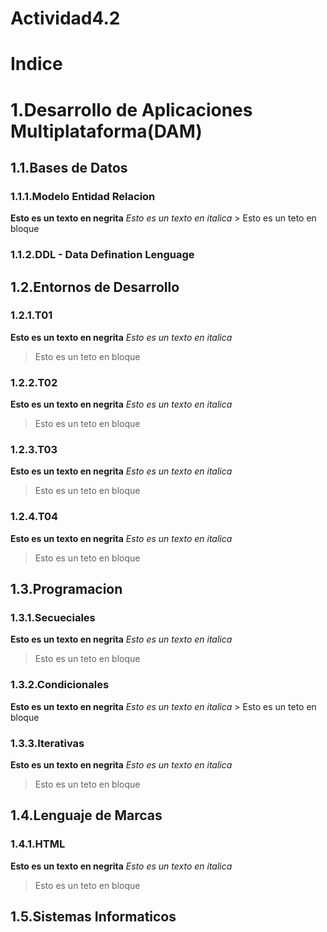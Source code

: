 # Actividad4.2
# Indice

# 1.Desarrollo de Aplicaciones Multiplataforma(DAM)
## 1.1.Bases de Datos
  ### 1.1.1.Modelo Entidad Relacion
   **Esto es un texto en negrita**
   *Esto es un texto en italica* > Esto es un teto en bloque
  ### 1.1.2.DDL - Data Defination Lenguage
   ## 1.2.Entornos de Desarrollo
   ### 1.2.1.T01
   **Esto es un texto en negrita**
   *Esto es un texto en italica*
   > Esto es un teto en bloque
   ### 1.2.2.T02
   **Esto es un texto en negrita**
   *Esto es un texto en italica*
  > Esto es un teto en bloque   
   ### 1.2.3.T03
   **Esto es un texto en negrita**
   *Esto es un texto en italica*
   > Esto es un teto en bloque
   ### 1.2.4.T04
   **Esto es un texto en negrita**
   *Esto es un texto en italica*
   > Esto es un teto en bloque
## 1.3.Programacion
  ### 1.3.1.Secueciales
  **Esto es un texto en negrita**
  *Esto es un texto en italica*
   > Esto es un teto en bloque
  ### 1.3.2.Condicionales
   **Esto es un texto en negrita**
    *Esto es un texto en italica*
    > Esto es un teto en bloque
  ### 1.3.3.Iterativas
   **Esto es un texto en negrita**
    *Esto es un texto en italica*
   > Esto es un teto en bloque
## 1.4.Lenguaje de Marcas
  ### 1.4.1.HTML
  **Esto es un texto en negrita**
   *Esto es un texto en italica*
   > Esto es un teto en bloque
## 1.5.Sistemas Informaticos
